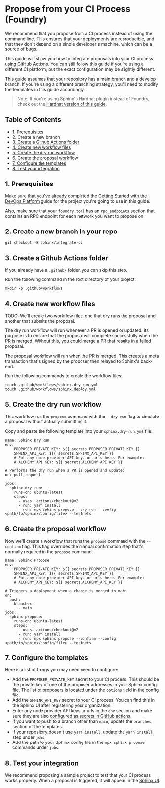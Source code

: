 # Propose from your CI Process (Foundry)

We recommend that you propose from a CI process instead of using the command line. This ensures that your deployments are reproducible, and that they don't depend on a single developer's machine, which can be a source of bugs.

This guide will show you how to integrate proposals into your CI process using GitHub Actions. You can still follow this guide if you're using a different CI platform, but the exact configuration may be slightly different.

This guide assumes that your repository has a main branch and a develop branch. If you're using a different branching strategy, you'll need to modify the templates in this guide accordingly.

> Note: If you're using Sphinx's Hardhat plugin instead of Foundry, check out the [Hardhat version of this guide](https://github.com/sphinx-labs/sphinx/blob/develop/docs/ci-hardhat-proposals.md).

## Table of Contents

- [1. Prerequisites](#1-prerequisites)
- [2. Create a new branch](#2-create-a-new-branch-in-your-repo)
- [3. Create a Github Actions folder](#3-create-a-github-actions-folder)
- [4. Create new workflow files](#4-create-new-workflow-files)
- [5. Create the dry run workflow](#5-create-the-dry-run-workflow)
- [6. Create the proposal workflow](#6-create-the-proposal-workflow)
- [7. Configure the templates](#7-configure-the-templates)
- [8. Test your integration](#8-test-your-integration)

## 1. Prerequisites

Make sure that you've already completed the [Getting Started with the DevOps Platform](https://github.com/sphinx-labs/sphinx/blob/develop/docs/ops-foundry-getting-started.md) guide for the project you're going to use in this guide.

Also, make sure that your `foundry.toml` has an `rpc_endpoints` section that contains an RPC endpoint for each network you want to propose on.

## 2. Create a new branch in your repo

```
git checkout -B sphinx/integrate-ci
```

## 3. Create a Github Actions folder

If you already have a `.github/` folder, you can skip this step.

Run the following command in the root directory of your project:

```
mkdir -p .github/workflows
```

## 4. Create new workflow files

TODO:
We'll create two workflow files: one that dry runs the proposal and another that submits the proposal.

The dry run workflow will run whenever a PR is opened or updated. Its purpose is to ensure that the proposal will complete successfully when the PR is merged. Without this, you could merge a PR that results in a failed proposal.

The proposal workflow will run when the PR is merged. This creates a meta transaction that's signed by the proposer then relayed to Sphinx's back-end.

Run the following commands to create the workflow files:

```
touch .github/workflows/sphinx.dry-run.yml
touch .github/workflows/sphinx.deploy.yml
```

## 5. Create the dry run workflow

This workflow run the `propose` command with the `--dry-run` flag to simulate a proposal without actually submitting it.

Copy and paste the following template into your `sphinx.dry-run.yml` file:

```
name: Sphinx Dry Run
env:
    PROPOSER_PRIVATE_KEY: ${{ secrets.PROPOSER_PRIVATE_KEY }}
    SPHINX_API_KEY: ${{ secrets.SPHINX_API_KEY }}
    # Put any node provider API keys or urls here. For example:
    # ALCHEMY_API_KEY: ${{ secrets.ALCHEMY_API_KEY }}

# Performs the dry run when a PR is opened and updated
on: pull_request

jobs:
  sphinx-dry-run:
    runs-on: ubuntu-latest
    steps:
      - uses: actions/checkout@v2
      - run: yarn install
      - run: npx sphinx propose --dry-run --config <path/to/sphinx/config/file> --testnets
```

## 6. Create the proposal workflow

Now we'll create a workflow that runs the `propose` command with the `--confirm` flag. This flag overrides the manual confirmation step that's normally required in the `propose` command.

```
name: Sphinx Propose
env:
    PROPOSER_PRIVATE_KEY: ${{ secrets.PROPOSER_PRIVATE_KEY }}
    SPHINX_API_KEY: ${{ secrets.SPHINX_API_KEY }}
    # Put any node provider API keys or urls here. For example:
    # ALCHEMY_API_KEY: ${{ secrets.ALCHEMY_API_KEY }}

# Triggers a deployment when a change is merged to main
on:
  push:
    branches:
      - main
jobs:
  sphinx-propose:
    runs-on: ubuntu-latest
    steps:
      - uses: actions/checkout@v2
      - run: yarn install
      - run: npx sphinx propose --confirm --config <path/to/sphinx/config/file> --testnets
```

## 7. Configure the templates

Here is a list of things you may need need to configure:
- Add the `PROPOSER_PRIVATE_KEY` secret to your CI process. This should be the private key of one of the proposer addresses in your Sphinx config file. The list of proposers is located under the `options` field in the config file.
- Add the `SPHINX_API_KEY` secret to your CI process. You can find this in the Sphinx UI after registering your organization.
- Enter any node provider API keys or urls in the `env` section and make sure they are also [configured as secrets in GitHub actions](https://docs.github.com/en/actions/security-guides/encrypted-secrets#creating-encrypted-secrets-for-a-repository).
- If you want to push to a branch other than `main`, update the `branches` section of the templates.
- If your repository doesn't use `yarn install`, update the `yarn install` step under `jobs`.
- Add the path to your Sphinx config file in the `npx sphinx propose` commands under `jobs`.

## 8. Test your integration

We recommend proposing a sample project to test that your CI process works properly. When a proposal is triggered, it will appear in the [Sphinx UI](https://www.sphinx.dev).
